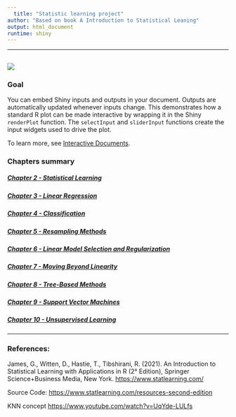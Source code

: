 ```yaml
---
  title: "Statistic learning project"
author: "Based on book A Introduction to Statistical Leaning"
output: html_document
runtime: shiny
---
```


  ----------
  ![](doc/isl-cover.jpg_)
------------




  ### Goal

  You can embed Shiny inputs and outputs in your document. Outputs are automatically updated whenever inputs change.  This demonstrates how a standard R plot can be made interactive by wrapping it in the Shiny `renderPlot` function. The `selectInput` and `sliderInput` functions create the input widgets used to drive the plot.

To learn more, see [Interactive Documents](http://rmarkdown.rstudio.com/authoring_shiny.html).

### Chapters summary

##### [Chapter 2   - Statistical Learning](www.google.com)
##### [Chapter 3   - Linear Regression](www.google.com)
##### [Chapter 4   - Classification](www.google.com)
##### [Chapter 5   - Resampling Methods](www.google.com)
##### [Chapter 6   - Linear Model Selection and Regularization](www.google.com)
##### [Chapter 7   - Moving Beyond Linearity](www.google.com)
##### [Chapter 8   - Tree-Based Methods](www.google.com)
##### [Chapter 9   - Support Vector Machines](www.google.com)
##### [Chapter 10  - Unsupervised Learning](www.google.com)

---
  ### References:
  James, G., Witten, D., Hastie, T., Tibshirani, R. (2021). An Introduction to Statistical Learning with Applications in R (2° Edition), Springer Science+Business Media, New York. https://www.statlearning.com/

  Source Code:
  https://www.statlearning.com/resources-second-edition

KNN concept
https://www.youtube.com/watch?v=UqYde-LULfs
